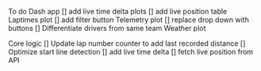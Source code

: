 To do
Dash app
  [] add live time delta plots
  [] add live position table
Laptimes plot
  [] add filter button
Telemetry plot
  [] replace drop down with buttons
  [] Differentiate drivers from same team
Weather plot
  

Core logic
  [] Update lap number counter to add last recorded distance
  [] Optimize start line detection
  [] add live time delta
  [] fetch live position from API
